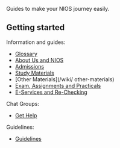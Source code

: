 

Guides to make your NIOS journey easily. 

## Getting started
Information and guides:
- [Glossary](/wiki/Glossary)
- [About Us and NIOS](/wiki/About)
- [Admissions](/wiki/Admissions)
- [Study Materials](/wiki/Study-Materials)
- [Other Materials](/wiki/ other-materials)
- [Exam, Assignments and Practicals](/wiki/Exams-Assignments)
- [E-Services and Re-Checking](/wiki/EServices)

Chat Groups:
- [Get Help](/wiki/Get_Help)

Guidelines:
- [Guidelines](/wiki/Guidelines)

